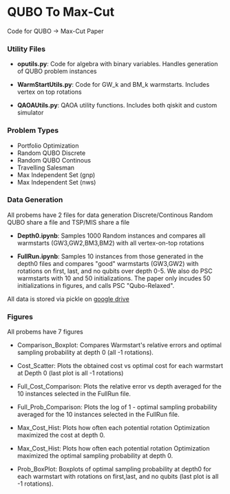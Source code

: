 # QUBO To Max-Cut
Code for QUBO -> Max-Cut Paper

### Utility Files
* **oputils.py**: Code for algebra with binary variables. Handles generation of QUBO problem instances

* **WarmStartUtils.py**: Code for GW_k and BM_k warmstarts. Includes vertex on top rotations

* **QAOAUtils.py**: QAOA utility functions. Includes both qiskit and custom simulator

### Problem Types
* Portfolio Optimization
* Random QUBO Discrete
* Random QUBO Continous 
* Travelling Salesman
* Max Independent Set (gnp)
* Max Independent Set (nws) 

### Data Generation
All probems have 2 files for data generation
Discrete/Continous Random QUBO share a file and TSP/MIS share a file
* **Depth0.ipynb**: Samples 1000 Random instances and compares all warmstarts (GW3,GW2,BM3,BM2) with all vertex-on-top rotations

* **FullRun.ipynb**: Samples 10 instances from those generated in the depth0 files and compares "good" warmstarts (GW3,GW2) with rotations on first, last, and no qubits over depth 0-5. We also do PSC warmstarts with 10 and 50 initializations. The paper only incudes 50 initializations in figures, and calls PSC "Qubo-Relaxed".

All data is stored via pickle on [google drive]([https://drive.google.com/drive/folders/1TCz_ncc0QwwceBb3bvijLQMW0Dol0Nef?usp=sharing](https://drive.google.com/drive/folders/1VDM-w6x0rtBIg1_GsCqsOKAtylD_hWCZ?usp=sharing))

### Figures
All probems have 7 figures 
* Comparison_Boxplot: Compares Warmstart's relative errors and optimal sampling probability at depth 0 (all -1 rotations).

* Cost_Scatter: Plots the obtained cost vs optimal cost for each warmstart at Depth 0 (last plot is all -1 rotations)

* Full_Cost_Comparison: Plots the relative error vs depth averaged for the 10 instances selected in the FullRun file.

* Full_Prob_Comparison: Plots the log of 1 - optimal sampling probability averaged for the 10 instances selected in the FullRun file.

* Max_Cost_Hist: Plots how often each potential rotation Optimization maximized the cost at depth 0.


* Max_Cost_Hist: Plots how often each potential rotation Optimization maximized the optimal sampling probability at depth 0.

* Prob_BoxPlot: Boxplots of optimal sampling probability at depth0 for each warmstart with rotations on first,last, and no qubits (last plot is all -1 rotations).
